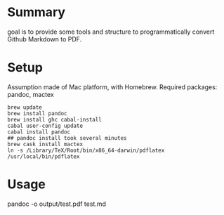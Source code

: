 # Summary
goal is to provide some tools and structure to programmatically convert Github Markdown to PDF.

# Setup
Assumption made of Mac platform, with Homebrew.
Required packages: pandoc, mactex

```
brew update 
brew install pandoc
brew install ghc cabal-install
cabal user-config update
cabal install pandoc
## pandoc install took several minutes
brew cask install mactex
ln -s /Library/TeX/Root/bin/x86_64-darwin/pdflatex /usr/local/bin/pdflatex
```


# Usage
pandoc -o output/test.pdf test.md
